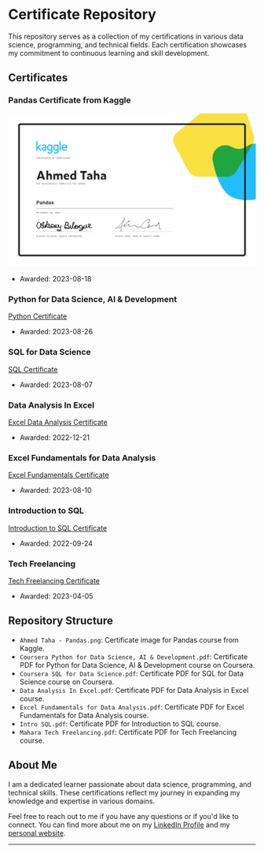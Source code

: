 # Certificate Repository

This repository serves as a collection of my certifications in various data science, programming, and technical fields. Each certification showcases my commitment to continuous learning and skill development.

## Certificates

### Pandas Certificate from Kaggle
![Pandas Certificate](Ahmed%20Taha%20-%20Pandas.png)
* Awarded: 2023-08-18

### Python for Data Science, AI & Development
[Python Certificate](Coursera%20LXVPKG86DYU5.pdf)
* Awarded: 2023-08-26

### SQL for Data Science
[SQL Certificate](Coursera%20SQL%20for%20Data%20Science.pdf)
* Awarded: 2023-08-07

### Data Analysis In Excel
[Excel Data Analysis Certificate](Data%20Analysis%20In%20Excel.pdf)
* Awarded: 2022-12-21

### Excel Fundamentals for Data Analysis
[Excel Fundamentals Certificate](Excel%20Fundamentals%20for%20Data%20Analysis.pdf)
* Awarded: 2023-08-10

### Introduction to SQL
[Introduction to SQL Certificate](Intro%20SQL.pdf)
* Awarded: 2022-09-24

### Tech Freelancing
[Tech Freelancing Certificate](Mahara%20Tech%20Freelancing.pdf)
* Awarded: 2023-04-05


## Repository Structure

- `Ahmed Taha - Pandas.png`: Certificate image for Pandas course from Kaggle.
- `Coursera Python for Data Science, AI & Development.pdf`: Certificate PDF for Python for Data Science, AI & Development course on Coursera.
- `Coursera SQL for Data Science.pdf`: Certificate PDF for SQL for Data Science course on Coursera.
- `Data Analysis In Excel.pdf`: Certificate PDF for Data Analysis in Excel course.
- `Excel Fundamentals for Data Analysis.pdf`: Certificate PDF for Excel Fundamentals for Data Analysis course.
- `Intro SQL.pdf`: Certificate PDF for Introduction to SQL course.
- `Mahara Tech Freelancing.pdf`: Certificate PDF for Tech Freelancing course.

## About Me

I am a dedicated learner passionate about data science, programming, and technical skills. These certifications reflect my journey in expanding my knowledge and expertise in various domains.

Feel free to reach out to me if you have any questions or if you'd like to connect. You can find more about me on my [LinkedIn Profile](https://www.linkedin.com/in/ahmed-taha-87b546207/)
 and my [personal website](https://ahmedtaha89.github.io/My_Portfolio/).

---
